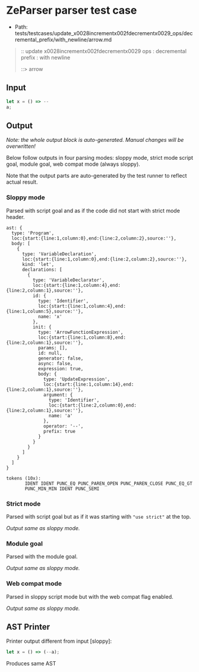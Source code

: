 # ZeParser parser test case

- Path: tests/testcases/update_x0028incrementx002fdecrementx0029_ops/decremental_prefix/with_newline/arrow.md

> :: update x0028incrementx002fdecrementx0029 ops : decremental prefix : with newline
>
> ::> arrow

## Input

`````js
let x = () => --
a;
`````

## Output

_Note: the whole output block is auto-generated. Manual changes will be overwritten!_

Below follow outputs in four parsing modes: sloppy mode, strict mode script goal, module goal, web compat mode (always sloppy).

Note that the output parts are auto-generated by the test runner to reflect actual result.

### Sloppy mode

Parsed with script goal and as if the code did not start with strict mode header.

`````
ast: {
  type: 'Program',
  loc:{start:{line:1,column:0},end:{line:2,column:2},source:''},
  body: [
    {
      type: 'VariableDeclaration',
      loc:{start:{line:1,column:0},end:{line:2,column:2},source:''},
      kind: 'let',
      declarations: [
        {
          type: 'VariableDeclarator',
          loc:{start:{line:1,column:4},end:{line:2,column:1},source:''},
          id: {
            type: 'Identifier',
            loc:{start:{line:1,column:4},end:{line:1,column:5},source:''},
            name: 'x'
          },
          init: {
            type: 'ArrowFunctionExpression',
            loc:{start:{line:1,column:8},end:{line:2,column:1},source:''},
            params: [],
            id: null,
            generator: false,
            async: false,
            expression: true,
            body: {
              type: 'UpdateExpression',
              loc:{start:{line:1,column:14},end:{line:2,column:1},source:''},
              argument: {
                type: 'Identifier',
                loc:{start:{line:2,column:0},end:{line:2,column:1},source:''},
                name: 'a'
              },
              operator: '--',
              prefix: true
            }
          }
        }
      ]
    }
  ]
}

tokens (10x):
       IDENT IDENT PUNC_EQ PUNC_PAREN_OPEN PUNC_PAREN_CLOSE PUNC_EQ_GT
       PUNC_MIN_MIN IDENT PUNC_SEMI
`````

### Strict mode

Parsed with script goal but as if it was starting with `"use strict"` at the top.

_Output same as sloppy mode._

### Module goal

Parsed with the module goal.

_Output same as sloppy mode._

### Web compat mode

Parsed in sloppy script mode but with the web compat flag enabled.

_Output same as sloppy mode._

## AST Printer

Printer output different from input [sloppy]:

````js
let x = () => (--a);
````

Produces same AST

